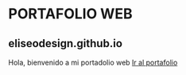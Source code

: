 # PORTAFOLIO WEB

## eliseodesign.github.io

Hola, bienvenido a mi portadolio web
[Ir al portafolio](eliseodesign.github.io)
